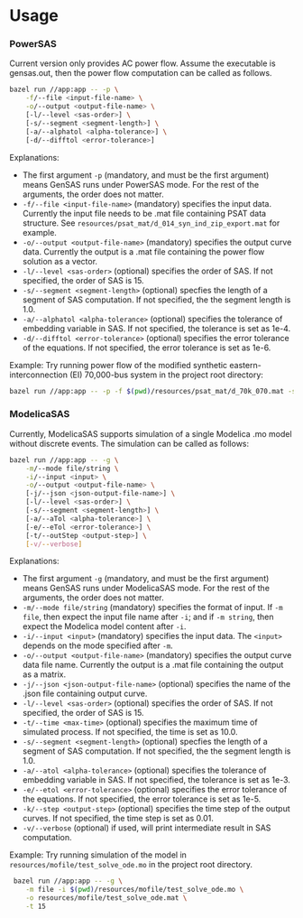 # Usage

### PowerSAS
Current version only provides AC power flow. Assume the executable is gensas.out, then the power flow computation can be called as follows.

```bash
bazel run //app:app -- -p \
    -f/--file <input-file-name> \
    -o/--output <output-file-name> \
    [-l/--level <sas-order>] \
    [-s/--segment <segment-length>] \
    [-a/--alphatol <alpha-tolerance>] \
    [-d/--difftol <error-tolerance>]
```

Explanations:
* The first argument `-p` (mandatory, and must be the first argument) means GenSAS runs under PowerSAS mode. For the rest of the arguments, the order does not matter.
* `-f/--file <input-file-name>` (mandatory) specifies the input data. Currently the input file needs to be .mat file containing PSAT data structure. See `resources/psat_mat/d_014_syn_ind_zip_export.mat` for example.
* `-o/--output <output-file-name>` (mandatory) specifies the output curve data. Currently the output is a .mat file containing the power flow solution as a vector.
* `-l/--level <sas-order>` (optional) specifies the order of SAS. If not specified, the order of SAS is 15.
* `-s/--segment <segment-length>` (optional) specfies the length of a segment of SAS computation. If not specified, the the segment length is 1.0.
* `-a/--alphatol <alpha-tolerance>` (optional) specifies the tolerance of embedding variable in SAS. If not specified, the tolerance is set as 1e-4.
* `-d/--difftol <error-tolerance>` (optional) specifies the error tolerance of the equations. If not specified, the error tolerance is set as 1e-6.

Example:
Try running power flow of the modified synthetic eastern-interconnection (EI) 70,000-bus system in the project root directory:
```bash
bazel run //app:app -- -p -f $(pwd)/resources/psat_mat/d_70k_070.mat -s 0.5 -l 28 -d 1e-5 -o res.mat
```

### ModelicaSAS
Currently, ModelicaSAS supports simulation of a single Modelica .mo model without discrete events. The simulation can be called as follows:

```bash
bazel run //app:app -- -g \
    -m/--mode file/string \
    -i/--input <input> \
    -o/--output <output-file-name> \
    [-j/--json <json-output-file-name>] \
    [-l/--level <sas-order>] \
    [-s/--segment <segment-length>] \
    [-a/--aTol <alpha-tolerance>] \
    [-e/--eTol <error-tolerance>] \
    [-t/--outStep <output-step>] \
    [-v/--verbose]
```

Explanations:
* The first argument `-g` (mandatory, and must be the first argument) means GenSAS runs under ModelicaSAS mode. For the rest of the arguments, the order does not matter.
* `-m/--mode file/string` (mandatory) specifies the format of input. If `-m file`, then expect the input file name after `-i`; and if `-m string`, then expect the Modelica model content after `-i`.
* `-i/--input <input>` (mandatory) specifies the input data. The `<input>` depends on the mode specified after `-m`.
* `-o/--output <output-file-name>` (mandatory) specifies the output curve data file name. Currently the output is a .mat file containing the output as a matrix.
* `-j/--json <json-output-file-name>` (optional) specifies the name of the .json file containing output curve. 
* `-l/--level <sas-order>` (optional) specifies the order of SAS. If not specified, the order of SAS is 15.
* `-t/--time <max-time>` (optional) specifies the maximum time of simulated process. If not specified, the time is set as 10.0.
* `-s/--segment <segment-length>` (optional) specfies the length of a segment of SAS computation. If not specified, the the segment length is 1.0.
* `-a/--atol <alpha-tolerance>` (optional) specifies the tolerance of embedding variable in SAS. If not specified, the tolerance is set as 1e-3.
* `-e/--etol <error-tolerance>` (optional) specifies the error tolerance of the equations. If not specified, the error tolerance is set as 1e-5.
* `-k/--step <output-step>` (optional) specifies the time step of the output curves. If not specified, the time step is set as 0.01.
* `-v/--verbose` (optional) if used, will print intermediate result in SAS computation.

Example:
Try running simulation of the model in `resources/mofile/test_solve_ode.mo` in the project root directory.

```bash
 bazel run //app:app -- -g \
    -m file -i $(pwd)/resources/mofile/test_solve_ode.mo \
    -o resources/mofile/test_solve_ode.mat \
    -t 15
```